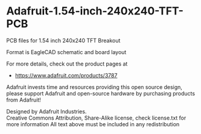 # Adafruit-1.54-inch-240x240-TFT-PCB
PCB files for 1.54 inch 240x240 TFT Breakout

Format is EagleCAD schematic and board layout

For more details, check out the product pages at

  * https://www.adafruit.com/products/3787

Adafruit invests time and resources providing this open source design, 
please support Adafruit and open-source hardware by purchasing 
products from Adafruit!

Designed by Adafruit Industries.  
Creative Commons Attribution, Share-Alike license, check license.txt for more information
All text above must be included in any redistribution